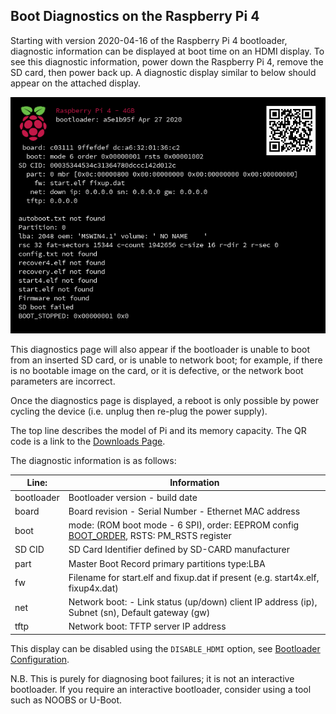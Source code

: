 ## Boot Diagnostics on the Raspberry Pi 4

Starting with version 2020-04-16 of the Raspberry Pi 4 bootloader, diagnostic information can be displayed at boot time on an HDMI display. To see this diagnostic information, power down the Raspberry Pi 4, remove the SD card, then power back up. A diagnostic display similar to below should appear on the attached display.

![Boot Diagnostics Screen](images/bootloader-diagnostics.png)

This diagnostics page will also appear if the bootloader is unable to boot from an inserted SD card, or is unable to network boot; for example, if there is no bootable image on the card, or it is defective, or the network boot parameters are incorrect.

Once the diagnostics page is displayed, a reboot is only possible by power cycling the device (i.e. unplug then re-plug the power supply).

The top line describes the model of Pi and its memory capacity. The QR code is a link to the [Downloads Page](https://raspberrypi.org/downloads).

The diagnostic information is as follows:

| Line: | Information |
| ---- | ----------- |
| bootloader | Bootloader version - build date |
| board      | Board revision - Serial Number - Ethernet MAC address |
| boot       | mode: (ROM boot mode - 6 SPI), order: EEPROM config [BOOT_ORDER](https://www.raspberrypi.org/documentation/hardware/raspberrypi/bcm2711_bootloader_config.md), RSTS: PM_RSTS register |
| SD CID	   | SD Card Identifier defined by SD-CARD manufacturer |
| part	     | Master Boot Record primary partitions type:LBA |
| fw	       | Filename for start.elf and fixup.dat if present (e.g. start4x.elf, fixup4x.dat) |
| net	       | Network boot: - Link status (up/down) client IP address (ip), Subnet (sn), Default gateway (gw) |
| tftp       | Network boot: TFTP server IP address|


This display can be disabled using the `DISABLE_HDMI` option, see [Bootloader Configuration](./bcm2711_bootloader_config.md).

N.B. This is purely for diagnosing boot failures; it is not an interactive bootloader. If you require an interactive bootloader, consider using a tool such as NOOBS or U-Boot.
